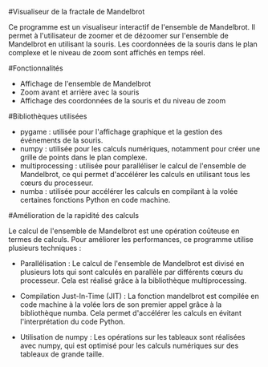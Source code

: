 #Visualiseur de la fractale de Mandelbrot

Ce programme est un visualiseur interactif de l'ensemble de Mandelbrot. Il permet à l'utilisateur de zoomer et de dézoomer sur l'ensemble de Mandelbrot en utilisant la souris. 
Les coordonnées de la souris dans le plan complexe et le niveau de zoom sont affichés en temps réel.

#Fonctionnalités

- Affichage de l'ensemble de Mandelbrot
- Zoom avant et arrière avec la souris
- Affichage des coordonnées de la souris et du niveau de zoom

#Bibliothèques utilisées

- pygame : utilisée pour l'affichage graphique et la gestion des événements de la souris.
- numpy : utilisée pour les calculs numériques, notamment pour créer une grille de points dans le plan complexe.
- multiprocessing : utilisée pour paralléliser le calcul de l'ensemble de Mandelbrot, ce qui permet d'accélérer les calculs en utilisant tous les cœurs du processeur.
- numba : utilisée pour accélérer les calculs en compilant à la volée certaines fonctions Python en code machine.

#Amélioration de la rapidité des calculs

Le calcul de l'ensemble de Mandelbrot est une opération coûteuse en termes de calculs. Pour améliorer les performances, ce programme utilise plusieurs techniques :

- Parallélisation : Le calcul de l'ensemble de Mandelbrot est divisé en plusieurs lots qui sont calculés en parallèle par différents cœurs du processeur. Cela est réalisé grâce à la bibliothèque multiprocessing.

- Compilation Just-In-Time (JIT) : La fonction mandelbrot est compilée en code machine à la volée lors de son premier appel grâce à la bibliothèque numba. Cela permet d'accélérer les calculs en évitant l'interprétation du code Python.

- Utilisation de numpy : Les opérations sur les tableaux sont réalisées avec numpy, qui est optimisé pour les calculs numériques sur des tableaux de grande taille.